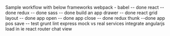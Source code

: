 Sample workflow with below frameworks
webpack - babel -- done
react -- done
redux -- done
sass -- done
build an app drawer -- done
react grid layout -- done
app open -- done
app close -- done
redux thunk --done
app pos save --
test
grunt
lint
express
mock vs real services
integrate angularjs
load in ie
react router
chat view